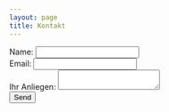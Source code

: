 ```yaml
---
layout: page
title: Kontakt
---
```


<form class="form-group" action="https://formspree.io/info@elternratlenzburg.ch" method="POST">
<div class="form-group">
 <label for="name">Name:</label>
 <input class="form-control" type="text" name="name"><br>
</div>
<div class="form-group">
 <label for="email">Email:</label>
 <input class="form-control" type="email" name="_replyto"><br>
</div>
<div class="form-group">
 <label for="anliegen">Ihr Anliegen:</label>
 <textarea class="form-control" name="anliegen"></textarea><br>
</div>
<div>
	<button class="btn" type="submit" value="Send">Send</button>
</div>
</form>
